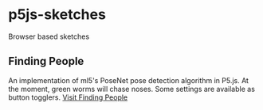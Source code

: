 # p5js-sketches
 Browser based sketches
 
 ## Finding People
 
 An implementation of ml5's PoseNet pose detection algorithm in P5.js. At the moment, green worms will chase noses. Some settings are available as button togglers.
 [Visit Finding People](https://pacocroket.github.io/p5js-sketches/finding-people/)
